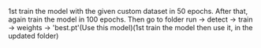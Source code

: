 1st train the model with the given custom dataset in 50 epochs. After that, again train the model in 100 epochs. Then go to folder run -> detect -> train -> weights -> 'best.pt'(Use this model)(1st train the model then use it, in the updated folder)
